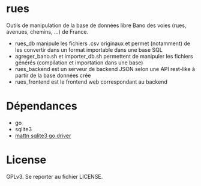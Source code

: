 # rues

Outils de manipulation de la base de données libre Bano des voies (rues,
avenues, chemins, ...) de France.

* rues_db manipule les fichiers .csv originaux et permet (notamment) de
les convertir dans un format importable dans une base SQL
* agreger_bano.sh et importer_db.sh permettent de manipuler les fichiers
générés (compilation et importation dans une base)
* rues_backend est un serveur de backend JSON selon une API rest-like à
partir de la base données crée
* rues_frontend est le frontend web correspondant au backend

# Dépendances

* go
* sqlite3
* [mattn sqlite3 go driver](https://github.com/mattn/go-sqlite3)

# License

GPLv3. Se reporter au fichier LICENSE.
